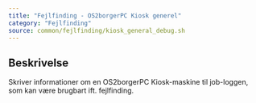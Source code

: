 ```yaml
---
title: "Fejlfinding - OS2borgerPC Kiosk generel"
category: "Fejlfinding"
source: common/fejlfinding/kiosk_general_debug.sh
---
```


## Beskrivelse
Skriver informationer om en OS2borgerPC Kiosk-maskine til job-loggen, som kan være brugbart ift. fejlfinding.
